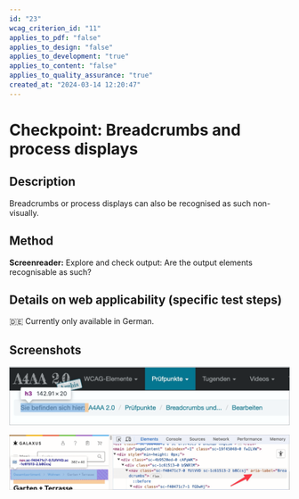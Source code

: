 ```yaml
---
id: "23"
wcag_criterion_id: "11"
applies_to_pdf: "false"
applies_to_design: "false"
applies_to_development: "true"
applies_to_content: "false"
applies_to_quality_assurance: "true"
created_at: "2024-03-14 12:20:47"
---
```


# Checkpoint: Breadcrumbs and process displays

## Description

Breadcrumbs or process displays can also be recognised as such non-visually.

## Method

**Screenreader:** Explore and check output: Are the output elements recognisable as such?

## Details on web applicability (specific test steps)

🇩🇪 Currently only available in German.

## Screenshots

![Breadcrumbs in A4AA](images/breadcrumbs-in-a4aa.png)

![Breadcrumbs auf Galaxus](images/breadcrumbs-auf-galaxus.png)